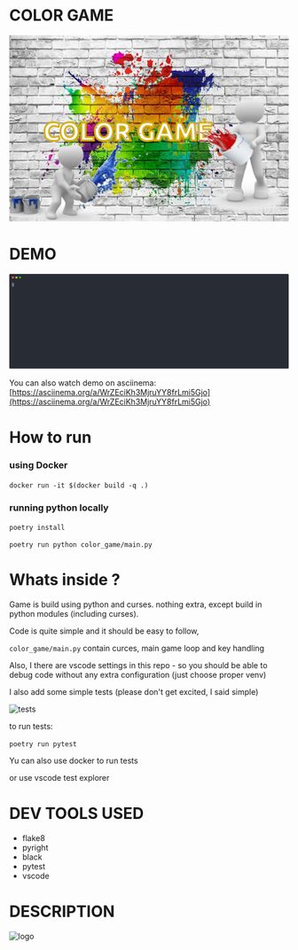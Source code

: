 # COLOR GAME

![logo](./logo.png)

# DEMO


![demo](./demo.svg)

You can also watch demo on asciinema:
[https://asciinema.org/a/WrZEciKh3MjruYY8frLmi5Gjo](https://asciinema.org/a/WrZEciKh3MjruYY8frLmi5Gjo)

# How to run

### using Docker

```docker run -it $(docker build -q .)```

### running python locally

```poetry install```

```poetry run python color_game/main.py```

# Whats inside ?


Game is build using python and curses. nothing extra, except build in python modules (including curses).

Code is quite simple and it should be easy to follow,

`color_game/main.py` contain curces, main game loop and key handling

Also, I there are vscode settings in this repo - so you should be able to debug code without any extra configuration (just choose proper venv)


I also add some simple tests (please don't get excited, I said simple)

![tests](./tests.png)


to run tests:

```poetry run pytest```

Yu can also use docker to run tests

or use vscode test explorer

# DEV TOOLS USED
- flake8
- pyright
- black
- pytest
- vscode



# DESCRIPTION

![logo](./description.png)
